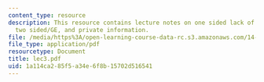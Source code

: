 ```yaml
---
content_type: resource
description: This resource contains lecture notes on one sided lack of commitment,
  two sided/GE, and private information.
file: /media/https%3A/open-learning-course-data-rc.s3.amazonaws.com/14-453-macroeconomic-theory-iii-fall-2006/1a114ca285f5a34e6f8b15702d516541_lec3.pdf
file_type: application/pdf
resourcetype: Document
title: lec3.pdf
uid: 1a114ca2-85f5-a34e-6f8b-15702d516541
---
```

